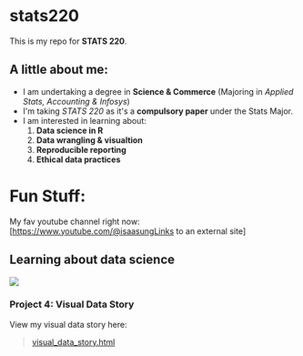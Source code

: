 # stats220
This is my repo for **STATS 220**. 

## A little about me:
- I am undertaking a degree in **Science & Commerce** (Majoring in *Applied Stats, Accounting & Infosys*)
- I'm taking *STATS 220* as it's a **compulsory paper** under the Stats Major. 
- I am interested in learning about:
  1. **Data science in R**
  2. **Data wrangling & visualtion**
  3. **Reproducible reporting**
  4.  **Ethical data practices**

# Fun Stuff:
My fav youtube channel right now: [https://www.youtube.com/@isaasungLinks to an external site]


## Learning about data science 

![](https://media2.giphy.com/media/v1.Y2lkPTc5MGI3NjExdWttdjZtMjEyNGVrd2JlcWhrdDY1bTBzYnJ2d25hN2s4NnRiazJyZyZlcD12MV9pbnRlcm5hbF9naWZfYnlfaWQmY3Q9Zw/qdDO6hTcyeDks/giphy.gif)



###  Project 4: Visual Data Story

View my visual data story here:  
> [visual_data_story.html](https://DewmiJayatilake.github.io/stats220/visual_data_story.html)

